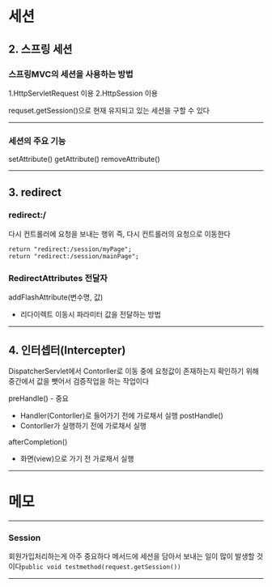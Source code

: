 # 세션

## 2. 스프링 세션

### 스프링MVC의 세션을 사용하는 방법

1.HttpServletRequest 이용
2.HttpSession 이용

requset.getSession()으로 현재 유지되고 있는 세션을 구할 수 있다

---

### 세션의 주요 기능

setAttribute()
getAttribute()
removeAttribute()

---

## 3. redirect

### redirect:/

다시 컨트롤러에 요청을 보내는 행위
즉, 다시 컨트롤러의 요청으로 이동한다

```
return "redirect:/session/myPage";
return "redirect:/session/mainPage";
```

### RedirectAttributes 전달자

addFlashAttribute(변수명, 값)

- 리다이렉트 이동시 파라미터 값을 전달하는 방법

---

## 4. 인터셉터(Intercepter)

DispatcherServlet에서 Contorller로 이동 중에 요청값이 존재하는지 확인하기 위해
중간에서 값을 뺏어서 검증작업을 하는 작업이다

preHandle() - 중요

- Handler(Contorller)로 들어가기 전에 가로채서 실행
  postHandle()
- Contorller가 실행하기 전에 가로채서 실행

afterCompletion()

- 화면(view)으로 가기 전 가로채서 실행

---

# 메모

---

### Session

회원가입처리하는게 아주 중요하다
메서드에 세션을 담아서 보내는 일이 많이 발생할 것이다`public void testmethod(request.getSession())`

---
